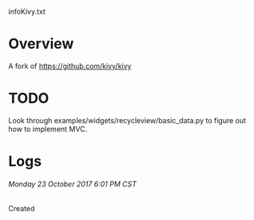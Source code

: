 infoKivy.txt

# Overview
A fork of https://github.com/kivy/kivy

# TODO
Look through examples/widgets/recycleview/basic_data.py to figure out how to implement MVC.

# Logs
###### Monday 23 October 2017 6:01 PM CST
Created
